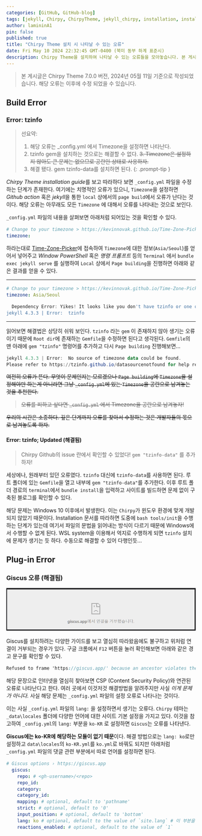 ```yaml
---
categories: [GitHub, GitHub-blog]
tags: [jekyll, Chirpy, ChirpyTheme, jekyll_chirpy, installation, install, Error]
author: lamininA1
pin: false
published: true
title: "Chirpy Theme 설치 시 나타날 수 있는 오류"
date: Fri May 10 2024 22:32:45 GMT-0400 (북미 동부 하계 표준시)
description: Chirpy Theme을 설치하여 나타날 수 있는 오류들을 모아놓습니다. 본 게시글은 추후 계속 수정됩니다.
---
```


> 본 게시글은 Chirpy Theme 7.0.0 버전, 2024년 05월 11일 기준으로 작성되었습니다.
> 해당 오류는 이후에 수정 되었을 수 있습니다.

## Build Error

### Error: tzinfo

> 선요약:
> 1. 해당 오류는 _config.yml 에서 Timezone을 설정하면 나타난다.
> 2. tzinfo gem을 설치하는 것으로는 해결할 수 없다.
> ~~3. Timezone은 설정하지 않아도 큰 문제는 없으므로 공란인 상태로 사용하자.~~
> 4. 해결 됐다. gem tzinfo-data를 설치하면 된다.
{: .prompt-tip }


*Chirpy Theme installation guide*를 보고 따라하다 보면 `_config.yml` 파일을 수정하는 단계가 존재한다. 여기에는 치명적인 오류가 있으니, `Timezone`을 설정하면 *Github action* 혹은 *jekyll*을 통한 `local` 상에서의 `page build`에서 오류가 난다는 것이다. 해당 오류는 아무래도 모든 `Timezone` 에 대해서 오류를 나타내는 것으로 보인다.

 `_config.yml` 파일의 내용을 살펴보면 아래처럼 되어있는 것을 확인할 수 있다.

```yaml
# Change to your timezone > https://kevinnovak.github.io/Time-Zone-Picker
timezone: 
```

하라는대로 [Time-Zone-Picker](https://kevinnovak.github.io/Time-Zone-Picker)에 접속하여 `Timezone`에 대한 정보(`Asia/Seoul`)를 얻어서 넣어주고 *Window PowerShell* 혹은 *명령 프롬프트* 등의 `Terminal` 에서 `bundle exec jekyll serve` 를 실행하여 `Local` 상에서 `Page building`을 진행하면 아래와 같은 결과를 얻을 수 있다.

---

```yaml
# Change to your timezone > https://kevinnovak.github.io/Time-Zone-Picker
timezone: Asia/Seoul
```

```powershell
  Dependency Error: Yikes! It looks like you don't have tzinfo or one of its dependencies installed. In order to use Jekyll as currently configured, you'll need to install this gem. If you've run Jekyll with `bundle exec`, ensure that you have included the tzinfo gem in your Gemfile as well. The full error message from Ruby is: 'cannot load such file -- tzinfo' If you run into trouble, you can find helpful resources at https://jekyllrb.com/help/!
jekyll 4.3.3 | Error:  tzinfo
```

---

  읽어보면 해결법은 상당히 쉬워 보인다. `tzinfo` 라는 `gem` 이 존재하지 않아 생기는 오류이기 때문에 `Root dir`에 존재하는 `Gemfile`을 수정하면 된다고 생각된다. `Gemfile`의 맨 아래에 `gem "tzinfo"` 명령어를 추가하고 다시 `Page building` 진행해보면...

```powershell
jekyll 4.3.3 | Error:  No source of timezone data could be found.
Please refer to https://tzinfo.github.io/datasourcenotfound for help resolving this error.
```

~~여전히 오류가 뜬다. 무엇이 문제인지는 모르겠으나 `Page building`에 `Timezone`을 설정해야만 하는게 아니라면 그냥 `_config.yml`에 있는 `Timezone`을 공란으로 남겨놓는 것을 추천한다.~~

> ~~오류를 피하고 싶다면 `_config.yml` 에서 Timezone을 공란으로 남겨놓자!~~

~~우리의 시간은 소중하다. 깊은 단계까지 오류를 찾아서 수정하는 것은 개발자들의 몫으로 남겨놓도록 하자.~~

#### Error: tzinfo; Updated (해결됨)

>Chirpy Github의 issue 란에서 확인할 수 있었다! `gem "tzinfo-data"` 를 추가하자!

세상에나, 원래부터 있던 오류였다. `tzinfo` 대신에 `tzinfo-data`를 사용하면 된다. 루트 폴더에 있는 `Gemfile`을 열고 내부에 `gem "tzinfo-data"`를 추가한다. 이후 루트 폴더 경로의 `terminal`에서 `bundle install`을 입력하고 사이트를 빌드하면 문제 없이 구축된 블로그를 확인할 수 있다.

해당 문제는 Windows 10 이후에서 발생한다. 이는 `Chirpy`가 윈도우 환경에 맞게 개발되지 않았기 때문이다. Installation 문서를 따라하면 도중에 `bash tools/init`을 수행하는 단계가 있는데 여기서 파일의 문법을 읽어내는 방식이 다르기 때문에 Windows에서 수행할 수 없게 된다. WSL system을 이용해서 억지로 수행하게 되면 `tzinfo` 설치에 문제가 생기는 듯 하다. 수동으로 해결할 수 있어 다행인듯...

## Plug-in Error

### Giscus 오류 (해결됨)

![image](/assets/img/2024-05-14-Chirpy-Theme-설치-시-나타날-수-있는-오류-1/Pasted-image-20240514122921.png)

Giscus를 설치하려는 다양한 가이드를 보고 열심히 따라왔음에도 불구하고 위처럼 연결이 거부되는 경우가 있다. 구글 크롬에서 `F12` 버튼을 눌러 확인해보면 아래와 같은 경고 문구를 확인할 수 있다.

```scss
Refused to frame 'https://giscus.app/' because an ancestor violates the following Content Security Policy directive: "frame-ancestors 'self'".
```

해당 문장으로 인터넷을 열심히 찾아보면 CSP (Content Security Policy)와 연관된 오류로 나타난다고 한다. 여러 곳에서 이것저것 해결방법을 알려주지만 사실 *이게 문제가 아니다.* 사실 해당 문제는 `_config.yml` 파일의 설정 오류로 나타나는 것이다.

이는 사실 `_config.yml` 파일의 `lang:` 을 설정하면서 생기는 오류다. `Chirpy` 테마는 `_data\locales` 폴더에 다양한 언어에 대한 사이트 기본 설정을 가지고 있다. 이것을 참고하여 `_config.yml`의 `lang:` 부분을 `ko-KR` 로 설정하면 `Giscus`는 오류를 나타낸다.

  **Giscus에는 ko-KR에 해당하는 모듈이 없기 때문**이다. 해결 방법으로는 `lang: ko`로만 설정하고 `data\locales`의 `ko-KR.yml`를 `ko.yml`로 바꿔도 되지만 아래처럼 `_config.yml` 파일의 댓글 관련 부분에서 따로 언어를 설정하면 된다.

```yml
# Giscus options › https://giscus.app
  giscus:
    repo: # <gh-username>/<repo>
    repo_id:
    category:
    category_id:
    mapping: # optional, default to 'pathname'
    strict: # optional, default to '0'
    input_position: # optional, default to 'bottom'
    lang: ko # optional, default to the value of `site.lang` # 이 부분을 바꾸면 된다.
    reactions_enabled: # optional, default to the value of `1`
```

